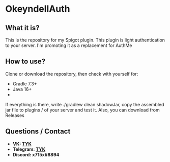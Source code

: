 # OkeyndellAuth

## What it is?
This is the repository for my Spigot plugin. This plugin is light authentication to your server. I'm promoting it as a replacement for AuthMe

## How to use?
Clone or download the repository, then check with yourself for:
- Gradle 7.3+
- Java 16+
- 
If everything is there, write ./gradlew clean shadowJar, copy the assembled jar file to plugins / of your server and test it.
Also, you can download from Releases
## Questions / Contact

- **VK: [TYK](https://vk.com/kex__sl_s)**
- **Telegram: [TYK](https://t.me/okeyndell)**
- **Discord: x715x#8894**
